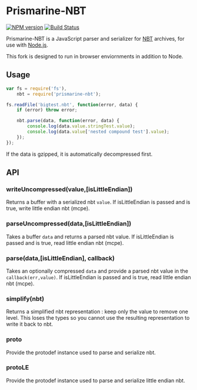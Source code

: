 # Prismarine-NBT
[![NPM version](https://img.shields.io/npm/v/prismarine-nbt.svg)](http://npmjs.com/package/prismarine-nbt)
[![Build Status](https://img.shields.io/circleci/project/PrismarineJS/prismarine-nbt/master.svg)](https://circleci.com/gh/PrismarineJS/prismarine-nbt)

Prismarine-NBT is a JavaScript parser and serializer for [NBT](http://wiki.vg/NBT) archives, for use with [Node.js](http://nodejs.org/).

This fork is designed to run in browser enviornments in addition to Node.


## Usage

```js
var fs = require('fs'),
    nbt = require('prismarine-nbt');

fs.readFile('bigtest.nbt', function(error, data) {
    if (error) throw error;

    nbt.parse(data, function(error, data) {
        console.log(data.value.stringTest.value);
        console.log(data.value['nested compound test'].value);
    });
});
```

If the data is gzipped, it is automatically decompressed first.

## API

### writeUncompressed(value,[isLittleEndian])

Returns a buffer with a serialized nbt `value`. If isLittleEndian is passed and is true, write little endian nbt (mcpe).

### parseUncompressed(data,[isLittleEndian])

Takes a buffer `data` and returns a parsed nbt value. If isLittleEndian is passed and is true, read little endian nbt (mcpe).

### parse(data,[isLittleEndian], callback)

Takes an optionally compressed `data` and provide a parsed nbt value in the `callback(err,value)`.
If isLittleEndian is passed and is true, read little endian nbt (mcpe).

### simplify(nbt)

Returns a simplified nbt representation : keep only the value to remove one level.
This loses the types so you cannot use the resulting representation to write it back to nbt.

### proto

Provide the protodef instance used to parse and serialize nbt.

### protoLE

Provide the protodef instance used to parse and serialize little endian nbt.
